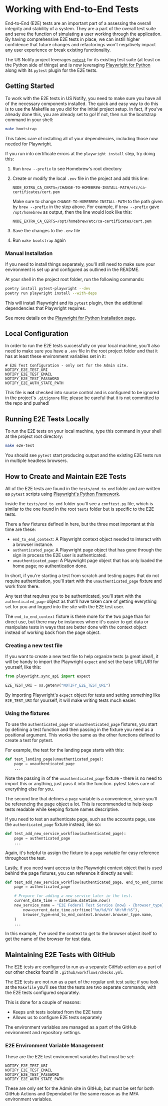 # Working with End-to-End Tests

End-to-End (E2E) tests are an important part of a assessing the overall
integrity and stability of a system.  They are a part of the overall
test suite and serve the function of simulating a user working through
the application.  By having comprehensive E2E tests in place, we can
instill higher confidence that future changes and refactorings won't
negatively impact any user experience or break existing functionality.

The US Notify project leverages [`pytest`](https://pytest.org/) for its
existing test suite (at least on the Python side of things) and is now
leveraging [Playwright for Python](https://playwright.dev/python/)
along with its `pytest` plugin for the E2E tests.


## Getting Started

To work with the E2E tests in US Notify, you need to make sure you have
all of the necessary components installed.  The quick and easy way to do
this is to use the Makefile as you did for the initial project setup. In
fact, if you've already done this, you are already set to go!  If not,
then run the bootstrap command in your shell:

```sh
make bootstrap
```

This takes care of installing all of your dependencies, including those
now needed for Playwright.

If you run into certificate errors at the `playwright install` step, try
doing this:

1. Run `brew --prefix` to see Homebrew's root directory

1. Create or modify the local `.env` file in the project and add this
   line:

   `NODE_EXTRA_CA_CERTS=/CHANGE-TO-HOMEBREW-INSTALL-PATH/etc/ca-certificates/cert.pem`

   Make sure to change `CHANGE-TO-HOMEBREW-INSTALL-PATH` to the path
   given by `brew --prefix` in the step above.  For example, if `brew --prefix`
   gave `/opt/homebrew` as output, then the line would look like this:

   `NODE_EXTRA_CA_CERTS=/opt/homebrew/etc/ca-certificates/cert.pem`

1. Save the changes to the `.env` file

1. Run `make bootstrap` again


### Manual Installation

If you need to install things separately, you'll still need to make sure
your environment is set up and configured as outlined in the README.

At your shell in the project root folder, run the following commands:

```sh
poetry install pytest-playwright --dev
poetry run playwright install --with-deps
```

This will install Playwright and its `pytest` plugin, then the
additional dependencies that Playwright requires.

See more details on the
[Playwright for Python Installation page](https://playwright.dev/python/docs/intro).


## Local Configuration

In order to run the E2E tests successfully on your local machine, you'll
also need to make sure you have a `.env` file in the root project folder
and that it has at least these environment variables set in it:

```
# E2E Test Configuration - only set for the Admin site.
NOTIFY_E2E_TEST_URI
NOTIFY_E2E_TEST_EMAIL
NOTIFY_E2E_TEST_PASSWORD
NOTIFY_E2E_AUTH_STATE_PATH
```

This file is **not** checked into source control and is configured to be
ignored in the project's `.gitignore` file; please be careful that it is
not committed to the repo and pushed!


## Running E2E Tests Locally

To run the E2E tests on your local machine, type this command in your
shell at the project root directory:

```sh
make e2e-test
```

You should see `pytest` start producing output and the existing E2E
tests run in multiple headless browsers.


## How to Create and Maintain E2E Tests

All of the E2E tests are found in the `tests/end_to_end` folder and are
written as `pytest` scripts using
[Playwright's Python Framework](https://playwright.dev/python/docs/writing-tests).

Inside the `tests/end_to_end` folder you'll see a `conftest.py` file,
which is similar to the one found in the root `tests` folder but is
specific to the E2E tests.

There a few fixtures defined in here, but the three most important at
this time are these:

- `end_to_end_context`:  A Playwright context object needed to interact
  with a browser instance.
- `authenticated_page`:  A Playwright page object that has gone through
  the sign in process the E2E user is authenticated.
- `unauthenticated_page`:  A Playwright page object that has only loaded
  the home page; no authentication done.

In short, if you're starting a test from scratch and testing pages that
do not require authentication, you'll start with the
`unauthenticated_page` fixture and work from there.

Any test that requires you to be authenticated, you'll start with the
`authenticated_page` object as that'll have taken care of getting
everything set for you and logged into the site with the E2E test user.

The `end_to_end_context` fixture is there more for the two page than for
direct use, but there may be instances where it's easier to get data
or manipulate tests in ways that are better done with the context object
instead of working back from the page object.


### Creating a new test file

If you want to create a new test file to help organize tests (a great
idea!), it will be handy to import the Playwright `expect` and set the
base URL/URI for yourself, like this:

```python
from playwright.sync_api import expect

E2E_TEST_URI = os.getenv("NOTIFY_E2E_TEST_URI")
```

By importing Playwright's `expect` object for tests and setting
something like `E2E_TEST_URI` for yourself, it will make writing tests
much easier.


### Using the fixtures

To use the `authenticated_page` or `unauthenticated_page` fixtures, you
start by defining a test function and then passing in the fixture you
need as a positional argument.  This works the same as the other
functions defined to create a test for pytest.

For example, the test for the landing page starts with this:

```python
def test_landing_page(unauthenticated_page):
    page = unauthenticated_page
    ...
```

Note the passing in of the `unauthenticated_page` fixture - there is no
need to import this or anything, just pass it into the function.  pytest
takes care of everything else for you.

The second line that defines a `page` variable is a convenience, since
you'll be referencing the page object a lot.  This is recommended to
help keep tests readable while keeping fixture names descriptive.

If you need to test an authenticate page, such as the accounts page,
use the `authenticated_page` fixture instead, like so:

```python
def test_add_new_service_workflow(authenticated_page):
    page = authenticated_page
    ...
```

Again, it's helpful to assign the fixture to a `page` variable for easy
reference throughout the test.

Lastly, if you need want access to the Playwright context object that is
used behind the page fixtures, you can reference it directly as well:

```python
def test_add_new_service_workflow(authenticated_page, end_to_end_context):
    page = authenticated_page

    # Prepare for adding a new service later in the test.
    current_date_time = datetime.datetime.now()
    new_service_name = "E2E Federal Test Service {now} - {browser_type}".format(
        now=current_date_time.strftime("%m/%d/%Y %H:%M:%S"),
        browser_type=end_to_end_context.browser.browser_type.name,
    )
    ...
```

In this example, I've used the context to get to the browser object
itself to get the name of the browser for test data.


## Maintaining E2E Tests with GitHub

The E2E tests are configured to run as a separate GitHub action as a
part of our other checks found in `.github/workflows/checks.yml`.

The E2E tests are not run as a part of the regular unit test suite; if
you look at the `Makefile` you'll see that the tests are two separate
commands, with the E2E tests configured separately.

This is done for a couple of reasons:

- Keeps unit tests isolated from the E2E tests
- Allows us to configure E2E tests separately

The environment variables are managed as a part of the GitHub
environment and repository settings.


### E2E Environment Variable Management

These are the E2E test environment variables that must be set:

```
NOTIFY_E2E_TEST_URI
NOTIFY_E2E_TEST_EMAIL
NOTIFY_E2E_TEST_PASSWORD
NOTIFY_E2E_AUTH_STATE_PATH
```

These are only set for the Admin site in GitHub, but must be set
for both GitHub Actions and Dependabot for the same reason as
the MFA environment variables.
